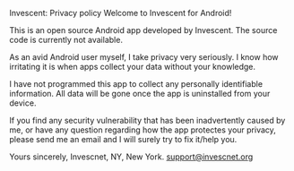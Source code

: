 Invescent: Privacy policy
Welcome to Invescent for Android!

This is an open source Android app developed by Invescent. The source code is currently not available.

As an avid Android user myself, I take privacy very seriously. I know how irritating it is when apps collect your data without your knowledge.

I have not programmed this app to collect any personally identifiable information. All data will be gone once the app is uninstalled from your device. 

If you find any security vulnerability that has been inadvertently caused by me, or have any question regarding how the app protectes your privacy, please send me an email and I will surely try to fix it/help you.

Yours sincerely,
Invescnet,
NY, New York.
support@invescnet.org
